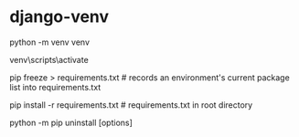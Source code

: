 # django-venv

python -m venv venv

venv\scripts\activate

pip freeze > requirements.txt # records an environment's current package list into requirements.txt

pip install -r requirements.txt # requirements.txt in root directory

python -m pip uninstall [options] <package>
